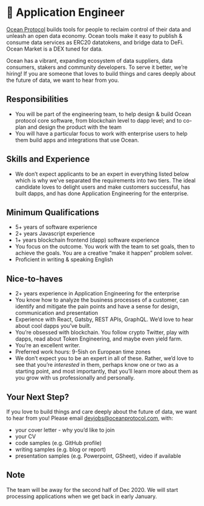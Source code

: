 # 🐙 Application Engineer
[Ocean Protocol](https://www.oceanprotocol.com) builds tools for people to reclaim control of their data and unleash an open data economy. Ocean tools make it easy to publish & consume data services as ERC20 datatokens, and bridge data to DeFi. Ocean Market is a DEX tuned for data.

Ocean has a vibrant, expanding ecosystem of data suppliers, data consumers, stakers and community developers. To serve it better, we’re hiring! If you are someone that loves to build things and cares deeply about the future of data, we want to hear from you.

## Responsibilities
* You will be part of the engineering team, to help design & build Ocean protocol core software, from blockchain level to dapp level; and to co-plan and design the product with the team
* You will have a particular focus to work with enterprise users to help them build apps and integrations that use Ocean.


## Skills and Experience 
* We don’t expect applicants to be an expert in everything listed below which is why we’ve separated the requirements into two tiers. The ideal candidate loves to delight users and make customers successful, has built dapps, and has done Application Engineering for the enterprise.

## Minimum Qualifications
* 5+ years of software experience
* 2+ years Javascript experience 
* 1+ years blockchain frontend (dapp) software experience
* You focus on the outcome. You work with the team to set goals, then to achieve the goals. You are a creative “make it happen” problem solver. 
* Proficient in writing & speaking English

## Nice-to-haves
* 2+ years experience in Application Engineering for the enterprise
* You know how to analyze the business processes of a customer, can identify and mitigate the pain points and have a sense for design, communication and presentation
* Experience with React, Gatsby, REST APIs, GraphQL. We’d love to hear about cool dapps you’ve built.
* You’re obsessed with blockchain. You follow crypto Twitter, play with dapps, read about Token Engineering, and maybe even yield farm. 
* You’re an excellent writer.
* Preferred work hours: 9-5ish on European time zones 
* We don’t expect you to be an expert in all of these. Rather, we’d love to see that you’re *interested* in them, perhaps know one or two as a starting point, and most importantly, that you’ll learn more about them as you grow with us professionally and personally.

## Your Next Step?
If you love to build things and care deeply about the future of data, we want to hear from you! Please email [devjobs@oceanprotocol.com](mailto:devjobs@oceanprotocol.com), with:
* your cover letter - why you’d like to join
* your CV
* code samples (e.g. GitHub profile)
* writing samples (e.g. blog or report)
* presentation samples (e.g. Powerpoint, GSheet), video if available

## Note
The team will be away for the second half of Dec 2020. We will start processing applications when we get back in early January.
